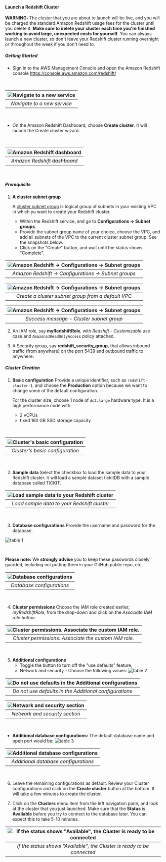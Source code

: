#### Launch a Redshift Cluster

**WARNING:** The cluster that you are about to launch will be live, and you will be charged the standard Amazon Redshift usage fees for the cluster until you delete it. **Make sure to delete your cluster each time you're finished working to avoid large, unexpected costs for yourself.** You can always launch a new cluster, so don't leave your Redshift cluster running overnight or throughout the week if you don't need to.

##### Getting Started

* Sign in to the AWS Management Console and open the Amazon Redshift console https://console.aws.amazon.com/redshift/

<br />

|![Navigate to a new service](img/8.1.png)|
|:--:|
|*Navigate to a new service*|

<br />


* On the Amazon Redshift Dashboard, choose **Create cluster**. It will launch the Create cluster wizard.

<br />


|![Amazon Redshift dashboard](img/8.2.png)|
|:--:|
|*Amazon Redshift dashboard*|

<br />


##### Prerequisite

1. **A cluster subnet group**

      A [cluster subnet group](https://docs.aws.amazon.com/redshift/latest/mgmt/working-with-cluster-subnet-groups.html) is logical group of subnets in your existing VPC in which yu want to create your Redshift cluster.

      * Within the Redshift service, and go to **Configurations → Subnet groups**.
      * Provide the subnet group name of your choice, choose the VPC, and add all subnets of the VPC to the current cluster subnet group. See the snapshots below.
      * Click on the "Create" button, and wait until the status shows "Complete".
  
|![Amazon Redshift → Configurations → Subnet groups](img/8.3.png)|
|:--:|
|*Amazon Redshift → Configurations → Subnet groups*|

|![Amazon Redshift → Configurations → Subnet groups](img/8.4.png)|
|:--:|
|*Create a cluster subnet group from a default VPC*|

|![Amazon Redshift → Configurations → Subnet groups](img/8.5.png)|
|:--:|
|*Success message - Cluster subnet group*|

2. An IAM role, say **myRedshiftRole**, with *Redshift - Customizable* use case and `AmazonS3ReadOnlyAccess` policy attached.

3. A Security group, say **redshift_security_group**, that allows inbound traffic (from anywhere) on the port 5439 and outbound traffic to anywhere.

##### Cluster Creation

1. **Basic configuration**
    Provide a unique identifier, such as `redshift-cluster-1`, and choose the **Production** option because we want to change some of the default configuration.

    For the cluster size, choose 1 node of `dc2.large` hardware type. It is a high performance node with:
    * 2 vCPUs
    * fixed 160 GB SSD storage capacity

<br />


|![Cluster's basic configuration](img/8.6.png)|
|:--:|
|*Cluster's basic configuration*|

<br />


2. **Sample data**
    Select the checkbox to load the sample data to your Redshift cluster. It will load a sample dataset tickitDB with a sample database called TICKIT.

|![Load sample data to your Redshift cluster](img/8.7.png)|
|:--:|
|*Load sample data to your Redshift cluster*|

<br />


3. **Database configurations**
    Provide the username and password for the database.

![table 1](img/8.8.png)

<br />


**Please note:** We **strongly advise** you to keep these passwords closely guarded, including not putting them in your GitHub public repo, etc. 

|![Database configurations](img/8.9.png)|
|:--:|
|*Database configurations*|

<br />


4. **Cluster permissions**
    Choose the IAM role created earlier, *myRedshiftRole*, from the drop-down and click on the *Associate IAM role button*.
    
|![Cluster permissions. Associate the custom IAM role. ](img/8.10.png)|
|:--:|
|*Cluster permissions. Associate the custom IAM role.*|
    
<br />


5. **Additional configurations**
    * Toggle the button to turn off the "use defaults" feature,
    * Network and security - Choose the following values:
![table 2](img/8.11.png)

|![Do not use defaults in the Additional configurations](img/8.12.png)|
|:--:|
|*Do not use defaults in the Additional configurations*|

|![Network and security section](img/8.13.png)|
|:--:|
|*Network and security section*|
    
<br />


* **Additional database configurations:** The default database name and open port would be:
![table 3](img/8.14.png)

|![Additional database configurations](img/8.15.png)|
|:--:|
|*Additional database configurations*|
    
<br />


6. Leave the remaining configurations as default. Review your Cluster configurations and click on the **Create cluster** button at the bottom. It will take a few minutes to create the cluster.

7. Click on the **Clusters** menu item from the left navigation pane, and look at the cluster that you just launched. Make sure that the **Status** is **Available** before you try to connect to the database later. You can expect this to take 5-10 minutes.

|![If the status shows "Available", the Cluster is ready to be connected](img/8.16.png)|
|:--:|
|*If the status shows "Available", the Cluster is ready to be connected*|
